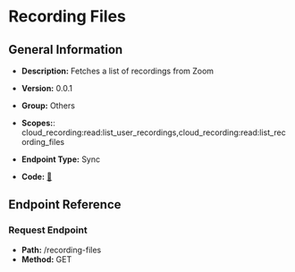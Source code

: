# Recording Files

## General Information

- **Description:** Fetches a list of recordings from Zoom

- **Version:** 0.0.1
- **Group:** Others
- **Scopes:**: cloud_recording:read:list_user_recordings,cloud_recording:read:list_recording_files
- **Endpoint Type:** Sync
- **Code:** [🔗](https://github.com/NangoHQ/integration-templates/tree/main/integrations/zoom/syncs/recording-files.ts)

## Endpoint Reference

### Request Endpoint

- **Path:** /recording-files
- **Method:** GET
